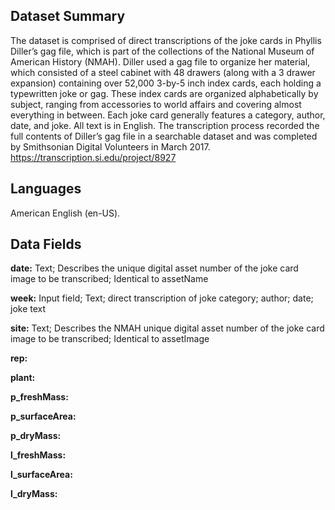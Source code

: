## Dataset Summary 

The dataset is comprised of direct transcriptions of the joke cards in Phyllis Diller’s gag file, which is part of the collections of the National Museum of American History (NMAH). Diller used a gag file to organize her material, which consisted of a steel cabinet with 48 drawers (along with a 3 drawer expansion) containing over 52,000 3-by-5 inch index cards, each holding a typewritten joke or gag. These index cards are organized alphabetically by subject, ranging from accessories to world affairs and covering almost everything in between. 
Each joke card generally features a category, author, date, and joke. All text is in English. The transcription process recorded the full contents of Diller’s gag file in a searchable dataset and was completed by Smithsonian Digital Volunteers in March 2017. 
https://transcription.si.edu/project/8927 

## Languages 

American English (en-US). 

## Data Fields 

**date:** Text; Describes the unique digital asset number of the joke card image to be transcribed; Identical to assetName 

**week:** Input field; Text; direct transcription of joke category; author; date; joke text 

**site:** Text; Describes the NMAH unique digital asset number of the joke card image to be transcribed; Identical to assetImage 

**rep:**

**plant:**

**p_freshMass:**

**p_surfaceArea:**

**p_dryMass:**

**l_freshMass:**

**l_surfaceArea:**

**l_dryMass:**

